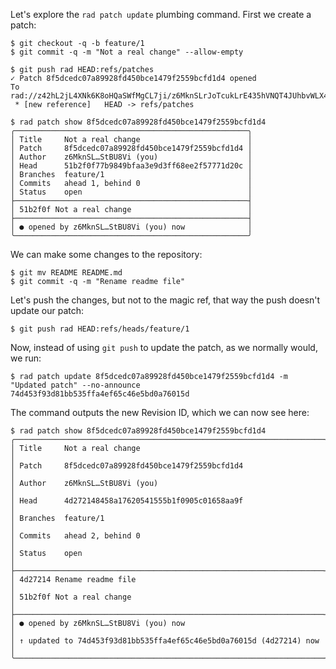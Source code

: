 Let's explore the `rad patch update` plumbing command. First we create a patch:

``` (stderr)
$ git checkout -q -b feature/1
$ git commit -q -m "Not a real change" --allow-empty
```
``` (stderr)
$ git push rad HEAD:refs/patches
✓ Patch 8f5dcedc07a89928fd450bce1479f2559bcfd1d4 opened
To rad://z42hL2jL4XNk6K8oHQaSWfMgCL7ji/z6MknSLrJoTcukLrE435hVNQT4JUhbvWLX4kUzqkEStBU8Vi
 * [new reference]   HEAD -> refs/patches
```

```
$ rad patch show 8f5dcedc07a89928fd450bce1479f2559bcfd1d4
╭────────────────────────────────────────────────────╮
│ Title     Not a real change                        │
│ Patch     8f5dcedc07a89928fd450bce1479f2559bcfd1d4 │
│ Author    z6MknSL…StBU8Vi (you)                    │
│ Head      51b2f0f77b9849bfaa3e9d3ff68ee2f57771d20c │
│ Branches  feature/1                                │
│ Commits   ahead 1, behind 0                        │
│ Status    open                                     │
├────────────────────────────────────────────────────┤
│ 51b2f0f Not a real change                          │
├────────────────────────────────────────────────────┤
│ ● opened by z6MknSL…StBU8Vi (you) now              │
╰────────────────────────────────────────────────────╯
```

We can make some changes to the repository:

```
$ git mv README README.md
$ git commit -q -m "Rename readme file"
```

Let's push the changes, but not to the magic ref, that way the push doesn't
update our patch:

```
$ git push rad HEAD:refs/heads/feature/1
```

Now, instead of using `git push` to update the patch, as we normally would,
we run:

```
$ rad patch update 8f5dcedc07a89928fd450bce1479f2559bcfd1d4 -m "Updated patch" --no-announce
74d453f93d81bb535ffa4ef65c46e5bd0a76015d
```

The command outputs the new Revision ID, which we can now see here:

```
$ rad patch show 8f5dcedc07a89928fd450bce1479f2559bcfd1d4
╭─────────────────────────────────────────────────────────────────────╮
│ Title     Not a real change                                         │
│ Patch     8f5dcedc07a89928fd450bce1479f2559bcfd1d4                  │
│ Author    z6MknSL…StBU8Vi (you)                                     │
│ Head      4d272148458a17620541555b1f0905c01658aa9f                  │
│ Branches  feature/1                                                 │
│ Commits   ahead 2, behind 0                                         │
│ Status    open                                                      │
├─────────────────────────────────────────────────────────────────────┤
│ 4d27214 Rename readme file                                          │
│ 51b2f0f Not a real change                                           │
├─────────────────────────────────────────────────────────────────────┤
│ ● opened by z6MknSL…StBU8Vi (you) now                               │
│ ↑ updated to 74d453f93d81bb535ffa4ef65c46e5bd0a76015d (4d27214) now │
╰─────────────────────────────────────────────────────────────────────╯
```
